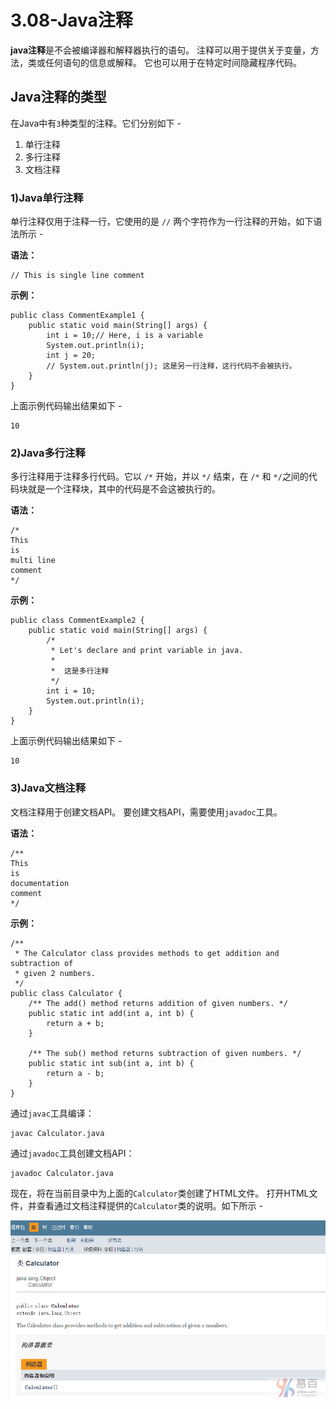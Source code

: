 # 3.08-Java注释

**java注释**是不会被编译器和解释器执行的语句。 注释可以用于提供关于变量，方法，类或任何语句的信息或解释。 它也可以用于在特定时间隐藏程序代码。

## Java注释的类型

在Java中有`3`种类型的注释。它们分别如下 -

1. 单行注释
2. 多行注释
3. 文档注释

### 1)Java单行注释

单行注释仅用于注释一行，它使用的是 `//` 两个字符作为一行注释的开始，如下语法所示 -

**语法：**

```
// This is single line comment

```

**示例：**

```
public class CommentExample1 {
    public static void main(String[] args) {
        int i = 10;// Here, i is a variable
        System.out.println(i);
        int j = 20;
        // System.out.println(j); 这是另一行注释，这行代码不会被执行。
    }
}

```

上面示例代码输出结果如下 -

```
10

```

### 2)Java多行注释

多行注释用于注释多行代码。它以 `/*` 开始，并以 `*/` 结束，在 `/*` 和 `*/`之间的代码块就是一个注释块，其中的代码是不会这被执行的。

**语法：**

```
/* 
This  
is  
multi line  
comment 
*/

```

**示例：**

```
public class CommentExample2 {
    public static void main(String[] args) {
        /*
         * Let's declare and print variable in java.
         *
         *  这是多行注释
         */
        int i = 10;
        System.out.println(i);
    }
}

```

上面示例代码输出结果如下 -

```
10

```

### 3)Java文档注释

文档注释用于创建文档API。 要创建文档API，需要使用`javadoc`工具。

**语法：**

```
/** 
This  
is  
documentation  
comment 
*/

```

**示例：**

```
/**
 * The Calculator class provides methods to get addition and subtraction of
 * given 2 numbers.
 */
public class Calculator {
    /** The add() method returns addition of given numbers. */
    public static int add(int a, int b) {
        return a + b;
    }

    /** The sub() method returns subtraction of given numbers. */
    public static int sub(int a, int b) {
        return a - b;
    }
}

```

通过`javac`工具编译：

```
javac Calculator.java

```

通过`javadoc`工具创建文档API：

```
javadoc Calculator.java

```

现在，将在当前目录中为上面的`Calculator`类创建了HTML文件。 打开HTML文件，并查看通过文档注释提供的`Calculator`类的说明。如下所示 -

![img](images/898090318_21765.png)